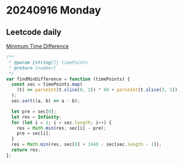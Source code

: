# 20240916 Monday

## Leetcode daily

[Minimum Time Difference](https://leetcode.com/problems/minimum-time-difference/?envType=daily-question&envId=2024-09-16)

```js
/**
 * @param {string[]} timePoints
 * @return {number}
 */
var findMinDifference = function (timePoints) {
  const sec = timePoints.map(
    (t) => parseInt(t.slice(0, 2)) * 60 + parseInt(t.slice(3, 5))
  );
  sec.sort((a, b) => a - b);

  let pre = sec[0];
  let res = Infinity;
  for (let i = 1; i < sec.length; i++) {
    res = Math.min(res, sec[i] - pre);
    pre = sec[i];
  }
  res = Math.min(res, sec[0] + 1440 - sec[sec.length - 1]);
  return res;
};
```
